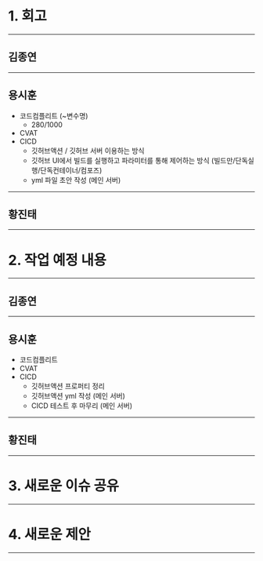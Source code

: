 # 1. 회고

---

## 김종연

---

## 용시훈
- 코드컴플리트 (~변수명)
  - 280/1000
- CVAT
- CICD 
  - 깃허브액션 / 깃허브 서버 이용하는 방식
  - 깃허브 UI에서 빌드를 실행하고 파라미터를 통해 제어하는 방식 (빌드만/단독실행/단독컨테이너/컴포즈)
  - yml 파일 초안 작성 (메인 서버)

---

## 황진태

---

# 2. 작업 예정 내용

---

## 김종연

---

## 용시훈
* 코드컴플리트
* CVAT
* CICD
  - 깃허브액션 프로퍼티 정리
  - 깃허브액션 yml 작성 (메인 서버)
  - CICD 테스트 후 마무리 (메인 서버)

---

## 황진태

---

# 3. 새로운 이슈 공유

---

# 4. 새로운 제안

---
